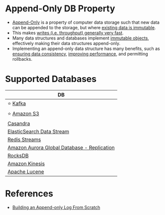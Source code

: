 # Append-Only DB Property
- [Append-Only](https://en.wikipedia.org/wiki/Append-only) is a property of computer data storage such that new data can be appended to the storage, but where [existing data is immutable](https://en.wikipedia.org/wiki/Immutable_object).
- This makes [writes (i.e. throughput) generally very fast](../../0_SystemGlossaries/Scalability/LatencyThroughput.md).
- Many data structures and databases implement [immutable objects](https://en.wikipedia.org/wiki/Immutable_object), effectively making their data structures append-only. 
- Implementing an append-only data structure has many benefits, such as [ensuring data consistency](Consistency&Replication/Readme.md), [improving performance](DBScalability.md), and permitting rollbacks.

# Supported Databases

| DB                                                                                                                                        |
|-------------------------------------------------------------------------------------------------------------------------------------------|
| :star: [Kafka](../../4_MessageBrokers/Kafka/Readme.md)                                                                                    |
| :star: [Amazon S3](../../../2_AWSComponents/7_StorageServices/3_ObjectStorageS3/Readme.md)                                                |
| [Casandra](../NoSQL-Databases/ApacheCasandra.md)                                                                                          |
| [ElasticSearch Data Stream](../Search-Databases/ElasticSearch/ElasticSearchDataStreams.md)                                                  |
| [Redis Streams](../In-Memory-Cache/Redis/Readme.md)                                                                                       |
| [Amazon Aurora Global Database - Replication](../../../2_AWSComponents/6_DatabaseServices/AmazonRDS/AmazonAurora/AuroraGlobalDatabase.md) |
| [RocksDB](../NoSQL-Databases/RocksDB.md)                                                                                                  |
| [Amazon Kinesis](../../../2_AWSComponents/5_MessageBrokerServices/AmazonKinesis/Readme.md)                                  |
| [Apache Lucene](../Search-Databases/Readme.md)                                                                                        |

# References
- [Building an Append-only Log From Scratch](https://eileen-code4fun.medium.com/building-an-append-only-log-from-scratch-e8712b49c924)
